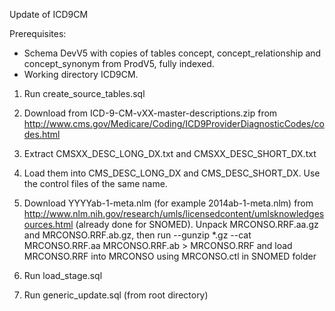 Update of ICD9CM

Prerequisites:
- Schema DevV5 with copies of tables concept, concept_relationship and concept_synonym from ProdV5, fully indexed. 
- Working directory ICD9CM.

1. Run create_source_tables.sql
2. Download from ICD-9-CM-vXX-master-descriptions.zip from http://www.cms.gov/Medicare/Coding/ICD9ProviderDiagnosticCodes/codes.html
3. Extract CMSXX_DESC_LONG_DX.txt and CMSXX_DESC_SHORT_DX.txt
4. Load them into CMS_DESC_LONG_DX and CMS_DESC_SHORT_DX. Use the control files of the same name.
5. Download YYYYab-1-meta.nlm (for example 2014ab-1-meta.nlm) from http://www.nlm.nih.gov/research/umls/licensedcontent/umlsknowledgesources.html (already done for SNOMED).
Unpack MRCONSO.RRF.aa.gz and MRCONSO.RRF.ab.gz, then run
--gunzip *.gz
--cat MRCONSO.RRF.aa MRCONSO.RRF.ab > MRCONSO.RRF
and load MRCONSO.RRF into MRCONSO using MRCONSO.ctl in SNOMED folder

6. Run load_stage.sql
7. Run generic_update.sql (from root directory)

 